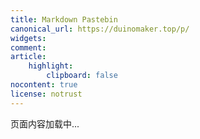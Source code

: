 ```yaml
---
title: Markdown Pastebin
canonical_url: https://duinomaker.top/p/
widgets:
comment:
article:
    highlight:
        clipboard: false
nocontent: true
license: notrust
---
```


<style>.katex { font-size: initial !important; }</style>

<h1 id="out-title" class="title is-size-3 is-size-4-mobile has-text-weight-normal" hidden="hidden"></h1>
<div id="out" class="content"><p>页面内容加载中...</p></div>

<script src="https://cdn.jsdelivr.net/npm/marked@latest/marked.min.js"></script>
<script src="https://cdn.jsdelivr.net/npm/crypto-js@latest/crypto-js.min.js"></script>
<script src="renderer.js"></script>